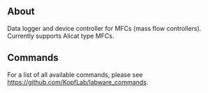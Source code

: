 ## About

Data logger and device controller for MFCs (mass flow controllers). Currently supports Alicat type MFCs.

## Commands

For a list of all available commands, please see https://github.com/KopfLab/labware_commands.
